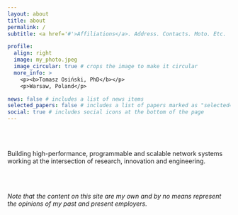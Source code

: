 ```yaml
---
layout: about
title: about
permalink: /
subtitle: <a href='#'>Affiliations</a>. Address. Contacts. Moto. Etc.

profile:
  align: right
  image: my_photo.jpeg
  image_circular: true # crops the image to make it circular
  more_info: >
    <p><b>Tomasz Osiński, PhD</b></p>
    <p>Warsaw, Poland</p>

news: false # includes a list of news items
selected_papers: false # includes a list of papers marked as "selected={true}"
social: true # includes social icons at the bottom of the page
---
```


<br><br>

Building high-performance, programmable and scalable network systems working at the intersection of research, innovation and engineering.

<br><br>

<i>Note that the content on this site are my own and by no means represent the opinions of my past and present employers.</i>
